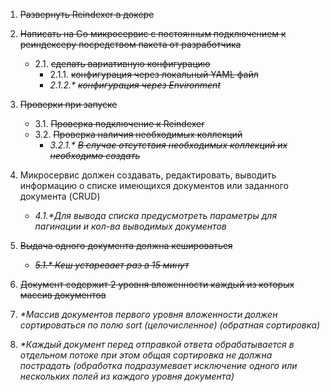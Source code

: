 1. ~~Развернуть Reindexer в докере~~

2. ~~Написать на Go микросервис с постоянным подключением к реиндексеру посредством пакета от разработчика~~
    + 2.1. ~~сделать вариативную конфигурацию~~
        - 2.1.1. ~~конфигурация через локальный YAML файл~~
        - _2.1.2.* ~~конфигурация через Environment~~_

3. ~~Проверки при запуске~~
    + 3.1. ~~Проверка подключение к Reindexer~~ 
    + 3.2. ~~Проверка наличия необходимых коллекций~~
        - _3.2.1.* ~~В случае отсутствия необходимых коллекций их необходимо создать~~_

4. Микросервис должен создавать, редактировать, выводить информацию о списке имеющихся документов или заданного документа (CRUD)
    + _4.1.*Для вывода списка предусмотреть параметры для пагинации и кол-ва выводимых документов_

5. ~~Выдача одного документа должна кешироваться~~
    + ~~_5.1.* Кеш устаревает раз в 15 минут_~~

6. ~~Документ содержит 2 уровня вложенности каждый из которых массив документов~~

7. _*Массив документов первого уровня вложенности должен сортироваться по полю sort (целочисленное) (обратная сортировка)_

8. _*Каждый документ перед отправкой ответа обрабатывается в отдельном потоке при этом общая сортировка не должна пострадать (обработка подразумевает исключение одного или нескольких полей из каждого уровня документа)_